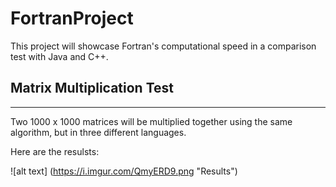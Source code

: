 # FortranProject

This project will showcase Fortran's computational speed in a comparison test with Java and C++. 

## Matrix Multiplication Test
----
Two 1000 x 1000  matrices will be multiplied together using the same algorithm, but in three different languages. 

Here  are the resulsts: 


![alt text] (https://i.imgur.com/QmyERD9.png "Results")